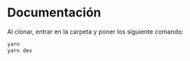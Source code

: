 # Documentación

Al clonar, entrar en la carpeta y poner los siguiente comando:

```bash
yarn
yarn dev
```